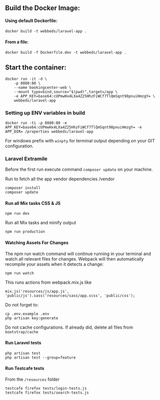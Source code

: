 ## Build the Docker Image:

#### Using default Dockerfile:
```
docker build -t webbeds/laravel-app .
```
#### From a file:
```
docker build -f Dockerfile.dev -t webbeds/laravel-app .
```

## Start the container:
```
docker run -it -d \
    -p 8080:80 \
    --name bookingcenter-web \
    --mount type=bind,source="$(pwd)",target=/app \
    -e APP_KEY=base64:cUPmwHx4LXa4Z25HhzFiWCf7TlQmSqnt98pnuiHmzgY= \
    webbeds/laravel-app
```

### Setting up ENV variables in build 
```
docker run -ti -p 8080:80 -e APP_KEY=base64:cUPmwHx4LXa4Z25HhzFiWCf7TlQmSqnt98pnuiHmzgY= -e APP_DIR= /properties webbeds/laravel-app
```

For windows prefix with `winpty` for terminal output depending on your GIT configuration.



### Laravel Extramile 
Before the first run execute command `composer update` on your machine.

Run to fetch all the app vendor dependencies /vendor
```
composer install
composer update
```

#### Run all Mix tasks CSS & JS
```
npm run dev
```
Run all Mix tasks and minify output
```
npm run production
```
#### Watching Assets For Changes

The npm run watch command will continue running in your terminal and watch all relevant files for changes. Webpack will then automatically recompile your assets when it detects a change:
```
npm run watch
```
This runs actions from webpack.mix.js like
```
mix.js('resources/js/app.js', 'public/js').sass('resources/sass/app.scss', 'public/css');
```
Do not forget to: 
```
cp .env.example .env
php artisan key:generate
```
Do not cache configurations. If already did, delete all files from `bootstrap/cache`

#### Run Laravel tests
```
php artisan test
php artisan test --group=feature
```
#### Run Testcafe tests

From the `/resources` folder
```
testcafe firefox tests/login-tests.js
testcafe firefox tests/search-tests.js
```
